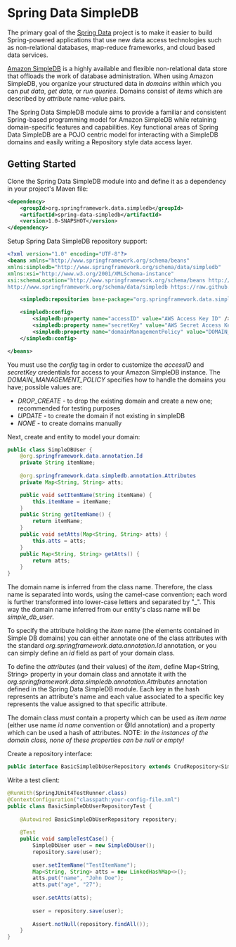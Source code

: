 # Spring Data SimpleDB #

The primary goal of the [Spring Data](http://www.springsource.org/spring-data) project is to make it easier to build Spring-powered applications that use new data access technologies such as non-relational databases, map-reduce frameworks, and cloud based data services. 

[Amazon SimpleDB](http://aws.amazon.com/simpledb) is a highly available and flexible non-relational data store that offloads the work of database administration. When using Amazon SimpleDB, you organize your structured data in *domains* within which you can _put data_, _get data_, or _run queries_. Domains consist of *items* which are described by *attribute* name-value pairs.

The Spring Data SimpleDB module aims to provide a familiar and consistent Spring-based programming model for Amazon SimpleDB while retaining domain-specific features and capabilities. Key functional areas of Spring Data SimpleDB are a POJO centric model for interacting with a SimpleDB domains and easily writing a Repository style data access layer.

## Getting Started ##

Clone the Spring Data SimpleDB module into and define it as a dependency in your project's Maven file:

```xml
<dependency>
    <groupId>org.springframework.data.simpledb</groupId>
    <artifactId>spring-data-simpledb</artifactId>
    <version>1.0-SNAPSHOT</version>
</dependency>
```

Setup Spring Data SimpleDB repository support:

```xml
<?xml version="1.0" encoding="UTF-8"?>
<beans xmlns="http://www.springframework.org/schema/beans"
xmlns:simpledb="http://www.springframework.org/schema/data/simpledb"	
xmlns:xsi="http://www.w3.org/2001/XMLSchema-instance"
xsi:schemaLocation="http://www.springframework.org/schema/beans http://www.springframework.org/schema/beans/spring-beans.xsd
http://www.springframework.org/schema/data/simpledb https://raw.github.com/ThreePillarGlobal/spring-data-simpledb/dev/spring-data-simpledb-impl/src/main/resources/META-INF/spring-simpledb.xsd?login=cmester&amp;token=09d23a215953a601e5698b5dbfde6f99">

    <simpledb:repositories base-package="org.springframework.data.simpledb.sample.simpledb.repository" />

    <simpledb:config>
        <simpledb:property name="accessID" value="AWS Access Key ID" />
        <simpledb:property name="secretKey" value="AWS Secret Access Key"/>
        <simpledb:property name="domainManagementPolicy" value="DOMAIN_MANAGEMENT_POLICY"/>
    </simpledb:config>

</beans>
```

You must use the _config_ tag in order to customize the _accessID_ and _secretKey_ credentials for access to your Amazon SimpleDB instance.  The *DOMAIN_MANAGEMENT_POLICY* specifies how to handle the domains you have; possible values are:

* *DROP_CREATE*		-  to drop the existing domain and create a new one; recommended for testing purposes
* *UPDATE*	            	-  to create the domain if not existing in simpleDB
* *NONE*                      	-  to create domains manually

Next, create and entity to model your domain:

```java
public class SimpleDBUser {
    @org.springframework.data.annotation.Id
    private String itemName;
		
    @org.springframework.data.simpledb.annotation.Attributes
    private Map<String, String> atts;

    public void setItemName(String itemName) {
        this.itemName = itemName;
    }
    public String getItemName() {
        return itemName;
    }
    public void setAtts(Map<String, String> atts) {
        this.atts = atts;
    }
    public Map<String, String> getAtts() {
        return atts;
    }
}
```

The domain name is inferred from the class name. Therefore, the class name is separated into words, using the camel-case convention; each word is further transformed into lower-case letters and separated by "_". This way the domain name inferred from our entity's class name will be *simple_db_user*.

To specify the attribute holding the *item* name (the elements contained in Simple DB domains) you can either annotate one of the class attributes with the standard *org.springframework.data.annotation.Id* annotation, or you can simply define an *id* field as part of your domain class.

To define the *attributes* (and their values) of the *item*, define Map<String, String> property in your domain class and annotate it with the *org.springframework.data.simpledb.annotation.Attributes* annotation defined in the Spring Data SimpleDB module. Each key in the hash represents an attribute's name and each value associated to a specific key represents the value assigned to that specific attribute.

The domain class _must_ contain a property which can be used as *item name* (either use name _id name_ convention or @Id annotation) and a property which can be used a hash of attributes. NOTE: _In the instances of the domain class, none of these properties can be null or empty!_

Create a repository interface:

```java
public interface BasicSimpleDbUserRepository extends CrudRepository<SimpleDbUser, String> { }
```

Write a test client:

```java
@RunWith(SpringJUnit4TestRunner.class)
@ContextConfiguration("classpath:your-config-file.xml")
public class BasicSimpleDbUserRepositoryTest {
     
    @Autowired BasicSimpleDbUserRepository repository;
     
    @Test
    public void sampleTestCase() {
        SimpleDbUser user = new SimpleDbUser();
        repository.save(user);
			
        user.setItemName("TestItemName");
        Map<String, String> atts = new LinkedHashMap<>();
        atts.put("name", "John Doe");
        atts.put("age", "27");
			
        user.setAtts(atts);
			
        user = repository.save(user);
         
        Assert.notNull(repository.findAll());
    }
}
```


